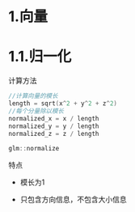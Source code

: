 # 1.向量

# 1.1.归一化

计算方法

```C++
//计算向量的模长
length = sqrt(x^2 + y^2 + z^2)
//每个分量除以模长
normalized_x = x / length
normalized_y = y / length
normalized_z = z / length
    
glm::normalize
```

特点

- 模长为1

- 只包含方向信息，不包含大小信息











